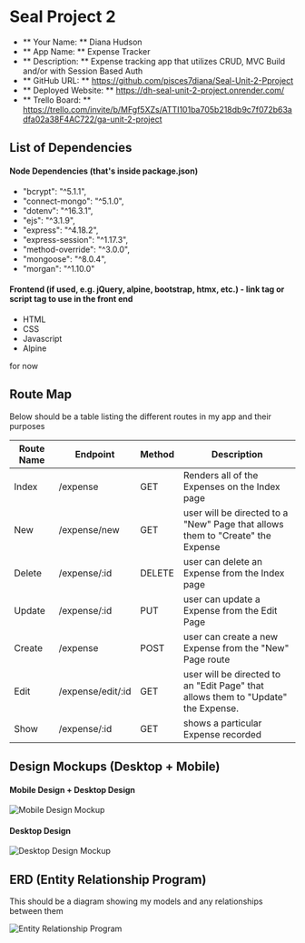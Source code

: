 # Seal Project 2

- ** Your Name: ** Diana Hudson
- ** App Name: ** Expense Tracker
- ** Description: ** Expense tracking app that utilizes CRUD, MVC Build and/or with Session Based Auth
- ** GitHub URL: ** https://github.com/pisces7diana/Seal-Unit-2-Pproject
- ** Deployed Website: ** https://dh-seal-unit-2-project.onrender.com/
- ** Trello Board: ** https://trello.com/invite/b/MFgf5XZs/ATTI101ba705b218db9c7f072b63adfa02a38F4AC722/ga-unit-2-project

## List of Dependencies

#### Node Dependencies (that's inside package.json)

- "bcrypt": "^5.1.1",
- "connect-mongo": "^5.1.0",
- "dotenv": "^16.3.1",
- "ejs": "^3.1.9",
- "express": "^4.18.2",
- "express-session": "^1.17.3",
- "method-override": "^3.0.0",
- "mongoose": "^8.0.4",
- "morgan": "^1.10.0"

#### Frontend (if used, e.g. jQuery, alpine, bootstrap, htmx, etc.) - link tag or script tag to use in the front end

- HTML
- CSS
- Javascript
- Alpine

for now


## Route Map

Below should be a table listing the different routes in my app and their purposes

| Route Name | Endpoint         | Method | Description |
| ---------- | ---------------- | ------ | ----------- |
| Index      | /expense           | GET    | Renders all of the Expenses on the Index page
| New        | /expense/new       | GET    | user will be directed to a "New" Page that allows them to "Create" the Expense
| Delete     | /expense/:id       | DELETE | user can delete an Expense from the Index page
| Update     | /expense/:id       | PUT    | user can update a Expense from the Edit Page
| Create     | /expense           | POST   | user can create a new Expense from the "New" Page route
| Edit       | /expense/edit/:id  | GET    | user will be directed to an "Edit Page" that allows them to "Update" the Expense.
| Show       | /expense/:id       | GET    | shows a particular Expense recorded


## Design Mockups (Desktop + Mobile)

#### Mobile Design + Desktop Design

![Mobile Design Mockup](https://i.imgur.com/Qj8PWYt.png)

#### Desktop Design

![Desktop Design Mockup](https://i.imgur.com/0Uep4xv.png)

## ERD (Entity Relationship Program)

This should be a diagram showing my models and any relationships between them

![Entity Relationship Program](https://i.imgur.com/2pXno58.png)

